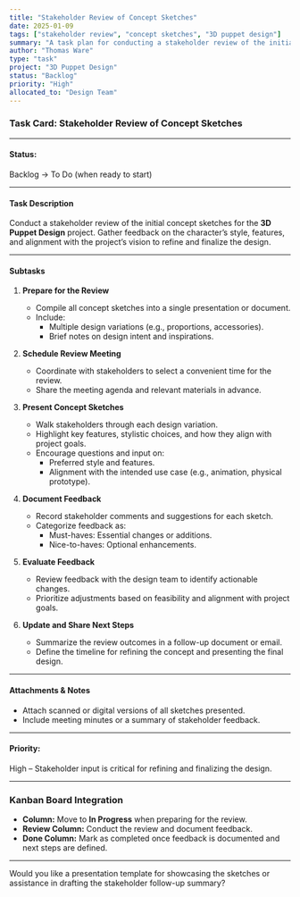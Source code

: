 ```yaml
---
title: "Stakeholder Review of Concept Sketches"
date: 2025-01-09
tags: ["stakeholder review", "concept sketches", "3D puppet design"]
summary: "A task plan for conducting a stakeholder review of the initial concept sketches, gathering feedback, and defining next steps for refining the design."
author: "Thomas Ware"
type: "task"
project: "3D Puppet Design"
status: "Backlog"
priority: "High"
allocated_to: "Design Team"
---
```

### **Task Card: Stakeholder Review of Concept Sketches**

---

#### **Status:**

Backlog → To Do (when ready to start)

---

#### **Task Description**

Conduct a stakeholder review of the initial concept sketches for the **3D Puppet Design** project. Gather feedback on the character’s style, features, and alignment with the project’s vision to refine and finalize the design.

---

#### **Subtasks**

1. **Prepare for the Review**
    
    - Compile all concept sketches into a single presentation or document.
    - Include:
        - Multiple design variations (e.g., proportions, accessories).
        - Brief notes on design intent and inspirations.
2. **Schedule Review Meeting**
    
    - Coordinate with stakeholders to select a convenient time for the review.
    - Share the meeting agenda and relevant materials in advance.
3. **Present Concept Sketches**
    
    - Walk stakeholders through each design variation.
    - Highlight key features, stylistic choices, and how they align with project goals.
    - Encourage questions and input on:
        - Preferred style and features.
        - Alignment with the intended use case (e.g., animation, physical prototype).
4. **Document Feedback**
    
    - Record stakeholder comments and suggestions for each sketch.
    - Categorize feedback as:
        - Must-haves: Essential changes or additions.
        - Nice-to-haves: Optional enhancements.
5. **Evaluate Feedback**
    
    - Review feedback with the design team to identify actionable changes.
    - Prioritize adjustments based on feasibility and alignment with project goals.
6. **Update and Share Next Steps**
    
    - Summarize the review outcomes in a follow-up document or email.
    - Define the timeline for refining the concept and presenting the final design.

---

#### **Attachments & Notes**

- Attach scanned or digital versions of all sketches presented.
- Include meeting minutes or a summary of stakeholder feedback.

---

#### **Priority:**

High – Stakeholder input is critical for refining and finalizing the design.

---

### **Kanban Board Integration**

- **Column:** Move to **In Progress** when preparing for the review.
- **Review Column:** Conduct the review and document feedback.
- **Done Column:** Mark as completed once feedback is documented and next steps are defined.

---

Would you like a presentation template for showcasing the sketches or assistance in drafting the stakeholder follow-up summary?